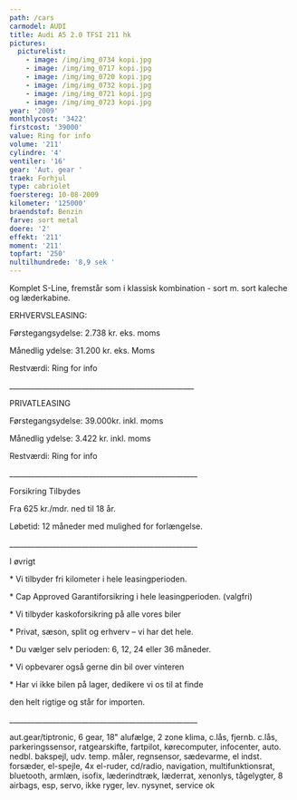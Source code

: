 ```yaml
---
path: /cars
carmodel: AUDI
title: Audi A5 2.0 TFSI 211 hk
pictures:
  picturelist:
    - image: /img/img_0734 kopi.jpg
    - image: /img/img_0717 kopi.jpg
    - image: /img/img_0720 kopi.jpg
    - image: /img/img_0732 kopi.jpg
    - image: /img/img_0721 kopi.jpg
    - image: /img/img_0723 kopi.jpg
year: '2009'
monthlycost: '3422'
firstcost: '39000'
value: Ring for info
volume: '211'
cylindre: '4'
ventiler: '16'
gear: 'Aut. gear '
traek: Forhjul
type: cabriolet
foerstereg: 10-08-2009
kilometer: '125000'
braendstof: Benzin
farve: sort metal
doere: '2'
effekt: '211'
moment: '211'
topfart: '250'
nultilhundrede: '8,9 sek '
---
```

Komplet S-Line, fremstår som i klassisk kombination -  sort m. sort kaleche og læderkabine.

ERHVERVSLEASING:

Førstegangsydelse: 2.738 kr. eks. moms

Månedlig ydelse: 31.200 kr. eks. Moms

Restværdi: Ring for info

\_\_\_\_\_\_\_\_\_\_\_\_\_\_\_\_\_\_\_\_\_\_\_\_\_\_\_\_\_\_\_\_\_\_\_\_\_\_\_\_\_\_\_\_\_\_\_\_\_\__

PRIVATLEASING

Førstegangsydelse: 39.000kr. inkl. moms

Månedlig ydelse:  3.422 kr. inkl. moms

Restværdi: Ring for info

\_\_\_\_\_\_\_\_\_\_\_\_\_\_\_\_\_\_\_\_\_\_\_\_\_\_\_\_\_\_\_\_\_\_\_\_\_\_\_\_\_\_\_\_\_\_\_\_\_\_\_\_

Forsikring Tilbydes

Fra 625 kr./mdr. ned til 18 år. 

Løbetid: 12 måneder med mulighed for forlængelse.

\_\_\_\_\_\_\_\_\_\_\_\_\_\_\_\_\_\_\_\_\_\_\_\_\_\_\_\_\_\_\_\_\_\_\_\_\_\_\_\_\_\_\_\_\_\_\_\_\_\_\_\_

I øvrigt

\* Vi tilbyder fri kilometer i hele leasingperioden.

\* Cap Approved Garantiforsikring i hele leasingperioden. (valgfri)

\* Vi tilbyder kaskoforsikring på alle vores biler

\* Privat, sæson, split og erhverv – vi har det hele.

\* Du vælger selv perioden: 6, 12, 24 eller 36 måneder.

\* Vi opbevarer også gerne din bil over vinteren

\* Har vi ikke bilen på lager, dedikere vi os til at finde 

   den helt rigtige og står for importen.

\_\_\_\_\_\_\_\_\_\_\_\_\_\_\_\_\_\_\_\_\_\_\_\_\_\_\_\_\_\_\_\_\_\_\_\_\_\_\_\_\_\_\_\_\_\_\_\_\_\_\_\_	

aut.gear/tiptronic, 6 gear, 18" alufælge, 2 zone klima, c.lås, fjernb. c.lås, parkeringssensor, ratgearskifte, fartpilot, kørecomputer, infocenter, auto. nedbl. bakspejl, udv. temp. måler, regnsensor, sædevarme, el indst. forsæder, el-spejle, 4x el-ruder, cd/radio, navigation, multifunktionsrat, bluetooth, armlæn, isofix, læderindtræk, læderrat, xenonlys, tågelygter, 8 airbags, esp, servo, ikke ryger, lev. nysynet, service ok
